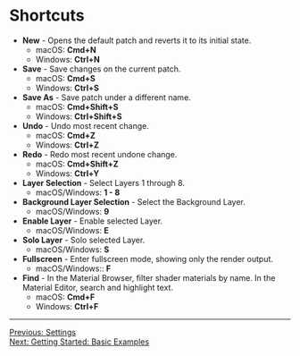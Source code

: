 # Shortcuts

- **New** - Opens the default patch and reverts it to its initial state.
    - macOS: **Cmd+N**
    - Windows: **Ctrl+N**
- **Save** - Save changes on the current patch.
    - macOS: **Cmd+S**
    - Windows: **Ctrl+S**
- **Save As** - Save patch under a different name.
    - macOS: **Cmd+Shift+S**
    - Windows: **Ctrl+Shift+S**
- **Undo** - Undo most recent change.
    - macOS: **Cmd+Z**
    - Windows: **Ctrl+Z**
- **Redo** - Redo most recent undone change.
    - macOS: **Cmd+Shift+Z**
    - Windows: **Ctrl+Y**
- **Layer Selection** -  Select Layers 1 through 8.
    - macOS/Windows: **1 - 8**
- **Background Layer Selection** - Select the Background Layer.
    - macOS/Windows: **9**
- **Enable Layer** - Enable selected Layer.
    - macOS/Windows: **E**
- **Solo Layer** - Solo selected Layer.
    - macOS/Windows: **S**
- **Fullscreen** - Enter fullscreen mode, showing only the render output.
    - macOS/Windows:: **F**
- **Find** - In the Material Browser, filter shader materials by name. In the Material Editor, search and highlight text.
    - macOS: **Cmd+F**
    - Windows: **Ctrl+F**

***
[Previous: Settings](settings)<br>
[Next: Getting Started: Basic Examples](getting-started)